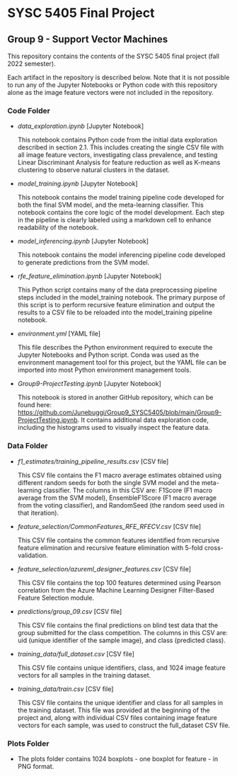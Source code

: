 # SYSC 5405 Final Project
## Group 9 - Support Vector Machines

This repository contains the contents of the SYSC 5405 final project (fall 2022 semester).

Each artifact in the repository is described below. Note that it is not possible to run any of the Jupyter Notebooks or Python code with this repository alone as the image feature vectors were not included in the repository.

### Code Folder

- *data_exploration.ipynb* [Jupyter Notebook]

  This notebook contains Python code from the initial data exploration described in section 2.1. This includes creating the single CSV file   with all image feature vectors, investigating class prevalence, and testing Linear Discriminant Analysis for feature reduction as well as K-means clustering to observe natural clusters in the dataset.

- *model_training.ipynb* [Jupyter Notebook]

  This notebook contains the model training pipeline code developed for both the final SVM model, and the meta-learning classifier. This notebook contains the core logic of the model development. Each step in the pipeline is clearly labeled using a markdown cell to enhance readability of the notebook.
  
- *model_inferencing.ipynb* [Jupyter Notebook]

  This notebook contains the model inferencing pipeline code developed to generate predictions from the SVM model. 

- *rfe_feature_elimination.ipynb* [Jupyter Notebook]

  This Python script contains many of the data preprocessing pipeline steps included in the model_training notebook. The primary purpose of this script is to perform recursive feature elimination and output the results to a CSV file to be reloaded into the model_training pipeline notebook.
  
- *environment.yml* [YAML file]

  This file describes the Python environment required to execute the Jupyter Notebooks and Python script. Conda was used as the environment management tool for this project, but the YAML file can be imported into most Python environment management tools.

- *Group9-ProjectTesting.ipynb* [Jupyter Notebook]

  This notebook is stored in another GitHub repository, which can be found here: https://github.com/Junebuggi/Group9_SYSC5405/blob/main/Group9-ProjectTesting.ipynb. It contains additional data exploration code, including the histograms used to visually inspect the feature data.
 
### Data Folder

- *f1_estimates/training_pipeline_results.csv* [CSV file]

  This CSV file contains the F1 macro average estimates obtained using different random seeds for both the single SVM model and the meta-learning classifier. The columns in this CSV are: F1Score (F1 macro average from the SVM model), EnsembleF1Score (F1 macro average from the voting classifier), and RandomSeed (the random seed used in that iteration).
  
- *feature_selection/CommonFeatures_RFE_RFECV.csv* [CSV file]

  This CSV file contains the common features identified from recursive feature elimination and recursive feature elimination with 5-fold cross-validation.

- *feature_selection/azureml_designer_features.csv* [CSV file]

  This CSV file contains the top 100 features determined using Pearson correlation from the Azure Machine Learning Designer Filter-Based Feature Selection module.

- *predictions/group_09.csv* [CSV file]

  This CSV file contains the final predictions on blind test data that the group submitted for the class competition. The columns in this CSV are: uid (unique identifier of the sample image), and class (predicted class).

- *training_data/full_dataset.csv* [CSV file]

  This CSV file contains unique identifiers, class, and 1024 image feature vectors for all samples in the training dataset.
 
- *training_data/train.csv* [CSV file]

  This CSV file contains the unique identifier and class for all samples in the training dataset. This file was provided at the beginning of the project and, along with individual CSV files containing image feature vectors for each sample, was used to construct the full_dataset CSV file.

### Plots Folder
- The plots folder contains 1024 boxplots - one boxplot for feature - in PNG format. 
